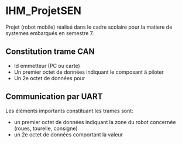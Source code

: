 # IHM_ProjetSEN
Projet (robot mobile) réalisé dans le cadre scolaire pour la matiere de systemes embarqués en semestre 7.

## Constitution trame CAN

* Id emmetteur (PC ou carte)
* Un premier octet de données indiquant le composant à piloter
* Un 2e octet de données pour 

## Communication par UART
Les éléments importants constituant les trames sont:
* un premier octet de données indiquant la zone du robot concernée (roues, tourelle, consigne)
* un 2e octet de données comportant la valeur 

